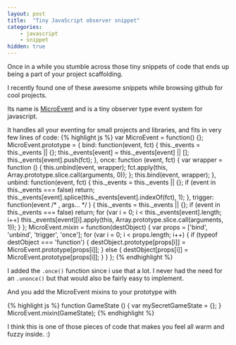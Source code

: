 ```yaml
---
layout: post
title:  "Tiny JavaScript observer snippet"
categories:
    - javascript
    - snippet
hidden: true
---
```


Once in a while you stumble across those tiny snippets of code
that ends up being a part of your project scaffolding.

I recently found one of these awesome snippets while browsing
github for cool projects.

Its name is [MicroEvent][microevent] and is a tiny observer type
event system for javascript.

It handles all your eventing for small projects and libraries,
and fits in very few lines of code:
{% highlight js %}
var MicroEvent = function() {};
MicroEvent.prototype = {
    bind: function(event, fct) {
        this._events = this._events || {};
        this._events[event] = this._events[event] || [];
        this._events[event].push(fct);
    },
    once: function (event, fct) {
        var wrapper = function () {
            this.unbind(event, wrapper);
            fct.apply(this, Array.prototype.slice.call(arguments, 0));
        };
        this.bind(event, wrapper);
    },
    unbind: function(event, fct) {
        this._events = this._events || {};
        if (event in this._events === false) return;
        this._events[event].splice(this._events[event].indexOf(fct), 1);
    },
    trigger: function(event /* , args... */ ) {
        this._events = this._events || {};
        if (event in this._events === false) return;
        for (var i = 0; i < this._events[event].length; i++)
            this._events[event][i].apply(this, Array.prototype.slice.call(arguments, 1));
    }
};
MicroEvent.mixin = function(destObject) {
    var props = ['bind', 'unbind', 'trigger', 'once'];
    for (var i = 0; i < props.length; i++) {
        if (typeof destObject === 'function') {
            destObject.prototype[props[i]] = MicroEvent.prototype[props[i]];
        } else {
            destObject[props[i]] = MicroEvent.prototype[props[i]];
        }
    }
};
{% endhighlight %}

I added the `.once()` function since i use that a lot. I never had the need for an `.unonce()`
but that would also be fairly easy to implement.

And you add the MicroEvent mixins to your prototype with

{% highlight js %}
function GameState () {
    var mySecretGameState = {};
}
MicroEvent.mixin(GameState);
{% endhighlight %}


I think this is one of those pieces of code that makes you feel all warm and fuzzy inside. :)


[microevent]:    https://github.com/jeromeetienne/microevent.js
